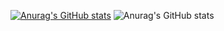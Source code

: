 [![Anurag's GitHub stats](https://github-readme-stats.vercel.app/api?username=liujiangxu)](https://github.com/anuraghazra/github-readme-stats)
![Anurag's GitHub stats](https://github-readme-stats.vercel.app/api?username=anuraghazra&show_icons=true)
